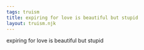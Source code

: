 ```yaml
---
tags: truism
title: expiring for love is beautiful but stupid
layout: truism.njk
---
```


expiring for love is beautiful but stupid